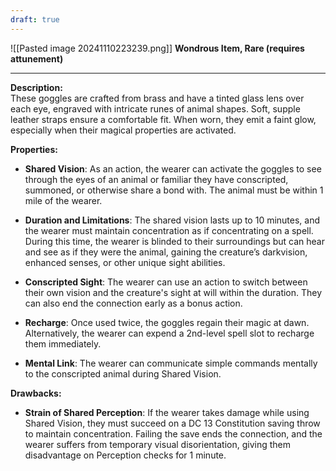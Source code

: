 ```yaml
---
draft: true
---
```

![[Pasted image 20241110223239.png]]
**Wondrous Item, Rare (requires attunement)**

---

**Description:**  
These goggles are crafted from brass and have a tinted glass lens over each eye, engraved with intricate runes of animal shapes. Soft, supple leather straps ensure a comfortable fit. When worn, they emit a faint glow, especially when their magical properties are activated.

**Properties:**

- **Shared Vision**: As an action, the wearer can activate the goggles to see through the eyes of an animal or familiar they have conscripted, summoned, or otherwise share a bond with. The animal must be within 1 mile of the wearer.
    
- **Duration and Limitations**: The shared vision lasts up to 10 minutes, and the wearer must maintain concentration as if concentrating on a spell. During this time, the wearer is blinded to their surroundings but can hear and see as if they were the animal, gaining the creature’s darkvision, enhanced senses, or other unique sight abilities.
    
- **Conscripted Sight**: The wearer can use an action to switch between their own vision and the creature's sight at will within the duration. They can also end the connection early as a bonus action.
    
- **Recharge**: Once used twice, the goggles regain their magic at dawn. Alternatively, the wearer can expend a 2nd-level spell slot to recharge them immediately.
    
- **Mental Link**: The wearer can communicate simple commands mentally to the conscripted animal during Shared Vision.
    


**Drawbacks:**

- **Strain of Shared Perception**: If the wearer takes damage while using Shared Vision, they must succeed on a DC 13 Constitution saving throw to maintain concentration. Failing the save ends the connection, and the wearer suffers from temporary visual disorientation, giving them disadvantage on Perception checks for 1 minute.

